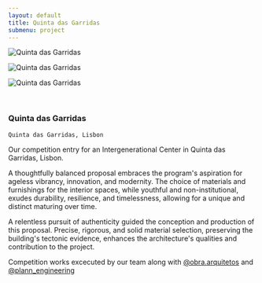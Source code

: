 ```yaml
---
layout: default
title: Quinta das Garridas
submenu: project
---
```


![Quinta das Garridas](/works/quinta-das-garridas/01.jpg)

![Quinta das Garridas](/works/quinta-das-garridas/02.jpg)

![Quinta das Garridas](/works/quinta-das-garridas/03.jpg)

<br id="scr-to-here" />

### Quinta das Garridas

	Quinta das Garridas, Lisbon

Our competition entry for an Intergenerational Center in Quinta das Garridas, Lisbon.

A thoughtfully balanced proposal embraces the program's aspiration for ageless vibrancy, innovation, and modernity. The choice of materials and furnishings for the interior spaces, while youthful and non-institutional, exudes durability, resilience, and timelessness, allowing for a unique and distinct maturing over time.

A relentless pursuit of authenticity guided the conception and production of this proposal. Precise, rigorous, and solid material selection, preserving the building's tectonic evidence, enhances the architecture's qualities and contribution to the project.

Competition works excecuted by our team along with [@obra.arquitetos](https://www.instagram.com/obra.arquitetos) and [@plann_engineering](https://www.instagram.com/plann_engineering)
